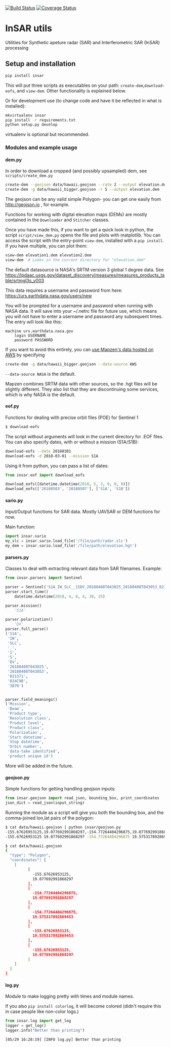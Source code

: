 [![Build Status](https://travis-ci.org/scottstanie/insar.svg?branch=master)](https://travis-ci.org/scottstanie/insar) 
[![Coverage Status](https://coveralls.io/repos/github/scottstanie/insar/badge.svg?branch=master)](https://coveralls.io/github/scottstanie/insar?branch=master)

# InSAR utils

Utilities for Synthetic apeture radar (SAR) and Interferometric SAR (InSAR) processing


## Setup and installation

```bash
pip install insar
```

This will put three scripts as executables on your path: `create-dem`,`download-eofs`, and `view-dem`.
Other functionality is explained below.


Or for development use (to change code and have it be reflected in what is installed):

```bash
mkvirtualenv insar
pip install -r requirements.txt
python setup.py develop
```

virtualenv is optional but recommended.


### Modules and example usage

#### dem.py
In order to download a cropped (and possibly upsampled) dem,
see `scripts/create_dem.py`


```bash
create-dem --geojson data/hawaii.geojson --rate 2 --output elevation.dem
create-dem -g data/hawaii_bigger.geojson -r 5 --output elevation.dem
```

The geojson can be any valid simple Polygon- you can get one easily from http://geojson.io , for example.

Functions for working with digital elevation maps (DEMs) are mostly contained in the `Downloader` and `Stitcher` classes.

Once you have made this, if you want to get a quick look in python, the script `script/view_dem.py` opens the file and plots with matplotlib.
You can access the script with the entry-point `view-dem`, installed with a `pip install`.
If you have multiple, you can plot them:

```bash
view-dem elevation1.dem elevation2.dem
view-dem  # Looks in the current directory for "elevation.dem"
```

The default datasource is NASA's SRTM version 3 global 1 degree data.
See https://lpdaac.usgs.gov/dataset_discovery/measures/measures_products_table/srtmgl3s_v003

This data requires a username and password from here:
https://urs.earthdata.nasa.gov/users/new

You will be prompted for a username and password when running with NASA data.
It will save into your ~/.netrc file for future use, which means you will not have to enter a username and password any subsequent times.
The entry will look like this:

```
machine urs.earthdata.nasa.gov
    login USERNAME
    password PASSWORD
```

If you want to avoid this entirely, you can [use Mapzen's data hosted on AWS](https://registry.opendata.aws/terrain-tiles/) by specifying
```bash
create-dem -g data/hawaii_bigger.geojson --data-source AWS
```

`--data-source NASA` is the default.

Mapzen combines SRTM data with other sources, so the .hgt files will be slightly different.
They also list that they are discontinuing some services, which is why NASA is the default.


#### eof.py

Functions for dealing with precise orbit files (POE) for Sentinel 1

```bash
$ download-eofs
```

The script without arguments will look in the current directory for .EOF files.
You can also specify dates, with or without a mission (S1A/S1B):

```bash
download-eofs --date 20180301 
download-eofs -d 2018-03-01 --mission S1A
```

Using it from python, you can pass a list of dates:

```python
from insar.eof import download_eofs

download_eofs([datetime.datetime(2018, 5, 3, 0, 0, 0)])
download_eofs(['20180503', '20180507'], ['S1A', 'S1B'])
```

#### sario.py

Input/Output functions for SAR data.
Mostly UAVSAR or DEM functions for now.

Main function: 

```python
import insar.sario
my_slc = insar.sario.load_file('/file/path/radar.slc')
my_dem = insar.sario.load_file('/file/path/elevation.hgt')
```


#### parsers.py

Classes to deal with extracting relevant data from SAR filenames.
Example:

```python
from insar.parsers import Sentinel

parser = Sentinel('S1A_IW_SLC__1SDV_20180408T043025_20180408T043053_021371_024C9B_1B70.zip')
parser.start_time()
    datetime.datetime(2018, 4, 8, 4, 30, 25)

parser.mission()
    'S1A'

parser.polarization()
    'DV'
parser.full_parse()
('S1A',
 'IW',
 'SLC',
 '_',
 '1',
 'S',
 'DV',
 '20180408T043025',
 '20180408T043053',
 '021371',
 '024C9B',
 '1B70')


parser.field_meanings()
('Mission',
 'Beam',
 'Product type',
 'Resolution class',
 'Product level',
 'Product class',
 'Polarization',
 'Start datetime',
 'Stop datetime',
 'Orbit number',
 'data-take identified',
 'product unique id')

```

More will be added in the future.


#### geojson.py

Simple functions for getting handling geojson inputs:


```python
from insar.geojson import read_json, bounding_box, print_coordinates
json_dict = read_json(input_string)
```

Running the module as a script will give you both the bounding box, and the comma-joined lon,lat pairs of the polygon:

```bash
$ cat data/hawaii.geojson | python insar/geojson.py 
-155.67626953125,19.077692991868297,-154.77264404296875,19.077692991868297,-154.77264404296875,19.575317892869453,-155.67626953125,19.575317892869453,-155.67626953125,19.077692991868297
-155.67626953125 19.077692991868297 -154.77264404296875 19.575317892869453

$ cat data/hawaii.geojson 
{
  "type": "Polygon",
  "coordinates": [
    [
		  [
		    -155.67626953125,
		    19.077692991868297
		  ],
		  [
		    -154.77264404296875,
		    19.077692991868297
		  ],
		  [
		    -154.77264404296875,
		    19.575317892869453
		  ],
		  [
		    -155.67626953125,
		    19.575317892869453
		  ],
		  [
		    -155.67626953125,
		    19.077692991868297
		  ]
    ]
  ]
}
```

#### log.py

Module to make logging pretty with times and module names.

If you also `pip install colorlog`, it will become colored (didn't require this in case people like non-color logs.)

```python
from insar.log import get_log
logger = get_log()
logger.info("Better than printing")
```

```bash
[05/29 16:28:19] [INFO log.py] Better than printing
```
